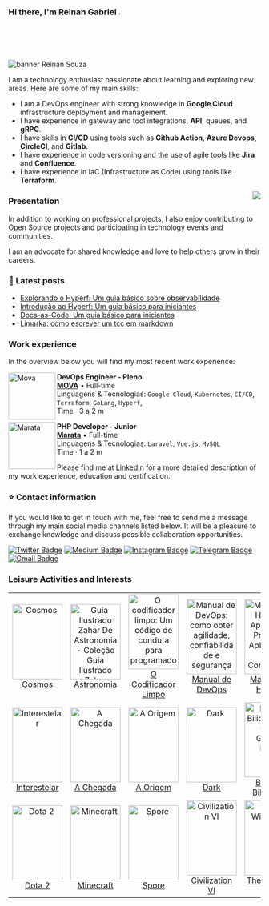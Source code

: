 ### Hi there, I'm Reinan Gabriel <img src="https://media.giphy.com/media/hvRJCLFzcasrR4ia7z/giphy.gif" width="2%">

<img src="https://gitlab.com/reinanhs/reinanhs/-/raw/master/assets/img/header-image.png" alt="banner Reinan Souza">

I am a technology enthusiast passionate about learning and exploring new areas. Here are some of my main skills:

- I am a DevOps engineer with strong knowledge in **Google Cloud** infrastructure deployment and management.
- I have experience in gateway and tool integrations, **API**, queues, and **gRPC**.
- I have skills in **CI/CD** using tools such as **Github Action**, **Azure Devops**, **CircleCI**, and **Gitlab**.
- I have experience in code versioning and the use of agile tools like **Jira** and **Confluence**.
- I have experience in IaC (Infrastructure as Code) using tools like **Terraform**.

<img align='right' src="https://github-readme-stats.vercel.app/api?username=reinanhs&show_icons=true&title_color=4A82B1&text_color=386488&icon_color=4a82b1&bg_color=a1bcd7&cache_seconds=2300">

### Presentation

<p>

In addition to working on professional projects, I also enjoy contributing to Open Source projects and participating in technology events and communities.
<br>

I am an advocate for shared knowledge and love to help others grow in their careers.
</p>

### 📝 Latest posts

- [Explorando o Hyperf: Um guia básico sobre observabilidade](https://medium.com/@reinanhs/explorando-o-hyperf-um-guia-b%C3%A1sico-sobre-observabilidade-1591febfb5c)
- [Introdução ao Hyperf: Um guia básico para iniciantes](https://medium.com/@reinanhs/introdu%C3%A7%C3%A3o-ao-hyperf-um-guia-b%C3%A1sico-para-iniciantes-b5d7dd06b337)
- [Docs-as-Code: Um guia básico para iniciantes](https://medium.com/@reinanhs/docs-as-code-um-guia-b%C3%A1sico-para-iniciantes-b65b1e63b53a)
- [Limarka: como escrever um tcc em markdown](https://youtu.be/zuw0Fo1la2U)

### Work experience

In the overview below you will find my most recent work experience:

[<img align="left" height="94px" width="94px" alt="Mova" src="https://gitlab.com/reinanhs/reinanhs/-/raw/master/assets/img/company/movacredito-logo.jpg"/>](https://mova.vc/)

**DevOps Engineer - Pleno** \
[**MOVA**](https://mova.vc/) • Full-time \
Linguagens & Tecnologias: `Google Cloud`, `Kubernetes`, `CI/CD`, `Terraform`, `GoLang`, `Hyperf`,\
Time · 3 a 2 m
<br/>

[<img align="left" height="94px" width="94px" alt="Marata" src="https://gitlab.com/reinanhs/reinanhs/-/raw/master/assets/img/company/marata-logo.jpg"/>](https://marata.com.br/)

**PHP Developer - Junior** \
[**Marata**](https://marata.com.br/) • Full-time \
Linguagens & Tecnologias: `Laravel`, `Vue.js`, `MySQL`\
Time · 1 a 2 m
<br/>

Please find me at [LinkedIn](https://www.linkedin.com/in/reinanhs/) for a more detailed description of my work experience, education and certification.

### ⭐ Contact information

If you would like to get in touch with me, feel free to send me a message through my main social media channels listed below.
It will be a pleasure to exchange knowledge and discuss possible collaboration opportunities.

<div align="left">

[![Twitter Badge](https://img.shields.io/badge/twitter-%231DA1F2.svg?&style=for-the-badge&logo=twitter&logoColor=white)](https://twitter.com/ReinanGabriel9)
[![Medium Badge](https://img.shields.io/badge/medium-%2312100E.svg?&style=for-the-badge&logo=medium&logoColor=white)](https://medium.com/@reinanhs)
[![Instagram Badge](https://img.shields.io/badge/instagram-%23E4405F.svg?&style=for-the-badge&logo=instagram&logoColor=white)](https://www.instagram.com/reinanhs)
[![Telegram Badge](https://img.shields.io/badge/telegram-1ca0f1?style=for-the-badge&logo=telegram&logoColor=white)](https://t.me/reinanhs)
[![Gmail Badge](https://img.shields.io/badge/gmail-c14438?style=for-the-badge&logo=gmail&logoColor=white)](mailto:reinangabriel1520@gmail.com)

</div>

### Leisure Activities and Interests

<table>
  <tr>
    <td align="center">
      <a href="https://www.amazon.com.br/Cosmos-Carl-Sagan/dp/8535929886">
        <img src="https://gitlab.com/reinanhs/reinanhs/-/raw/master/assets/img/activities/01.jpg" height="150px" width="100px;" alt="Cosmos"/>
      </a>
      <br />
      <a href="https://www.amazon.com.br/Cosmos-Carl-Sagan/dp/8535929886">Cosmos</a>
    </td>
    <td align="center">
      <a href="https://www.amazon.com.br/Guia-Ilustrado-Zahar-Astronomia-Cole%C3%A7%C3%A3o/dp/8571109826">
        <img src="https://gitlab.com/reinanhs/reinanhs/-/raw/master/assets/img/activities/02.jpg" height="150px" width="100px;" alt="Guia Ilustrado Zahar De Astronomia - Coleção Guia Ilustrado Zahar"/>
      </a>
      <br />
      <a href="https://www.amazon.com.br/Guia-Ilustrado-Zahar-Astronomia-Cole%C3%A7%C3%A3o/dp/8571109826">Astronomia</a>
    </td>
    <td align="center">
      <a href="https://www.amazon.com.br/codificador-limpo-conduta-programadores-profissionais/dp/8576086476">
        <img src="https://gitlab.com/reinanhs/reinanhs/-/raw/master/assets/img/activities/03.jpg" height="150px" width="100px;" alt="O codificador limpo: Um código de conduta para programadores profissionais"/>
      </a>
      <br />
      <a href="https://www.amazon.com.br/codificador-limpo-conduta-programadores-profissionais/dp/8576086476">O Codificador Limpo</a>
    </td>
    <td align="center">
      <a href="https://www.amazon.com.br/Manual-DevOps-confiabilidade-organiza%C3%A7%C3%B5es-tecnol%C3%B3gicas/dp/8550802697/">
        <img src="https://gitlab.com/reinanhs/reinanhs/-/raw/master/assets/img/activities/04.jpg" height="150px" width="100px;" alt="Manual de DevOps: como obter agilidade, confiabilidade e segurança em organizações tecnológicas"/>
      </a>
      <br />
      <a href="https://www.amazon.com.br/Manual-DevOps-confiabilidade-organiza%C3%A7%C3%B5es-tecnol%C3%B3gicas/dp/8550802697/">Manual de DevOps</a>
    </td>
    <td align="center">
      <a href="https://www.amazon.com.br/Manual-Hacker-Aplica%C3%A7%C3%B5es-Conhecendo-Utilizadas/dp/857522753X/">
        <img src="https://gitlab.com/reinanhs/reinanhs/-/raw/master/assets/img/activities/06.jpg" height="150px" width="100px;" alt="Manual do Hacker: Aprenda a Proteger Aplicações web Conhecendo as Técnicas de Pentest Utilizadas Pelos Hackers"/>
      </a>
      <br />
      <a href="https://www.amazon.com.br/Manual-Hacker-Aplica%C3%A7%C3%B5es-Conhecendo-Utilizadas/dp/857522753X/">Manual do Hacker</a>
    </td>
  </tr>
  <tr>
    <td align="center">
      <a href="https://play.hbomax.com/page/urn:hbo:page:GYGP7pwQv_ojDXAEAAAFc:type:feature">
        <img src="https://gitlab.com/reinanhs/reinanhs/-/raw/master/assets/img/activities/07.jpg" height="150px" width="100px;" alt="Interestelar"/>
      </a>
      <br />
      <a href="https://play.hbomax.com/page/urn:hbo:page:GYGP7pwQv_ojDXAEAAAFc:type:feature">Interestelar</a>
    </td>
    <td align="center">
      <a href="https://play.google.com/store/movies/details?id=P37B33BLClc">
        <img src="https://gitlab.com/reinanhs/reinanhs/-/raw/master/assets/img/activities/08.jpg" height="150px" width="100px;" alt="A Chegada"/>
      </a>
      <br />
      <a href="https://play.google.com/store/movies/details?id=P37B33BLClc">A Chegada</a>
    </td>
    <td align="center">
      <a href="https://play.google.com/store/movies/details?id=InCsq61G5iw.P">
        <img src="https://gitlab.com/reinanhs/reinanhs/-/raw/master/assets/img/activities/09.jpg" height="150px" width="100px;" alt="A Origem"/>
      </a>
      <br />
      <a href="https://play.google.com/store/movies/details?id=InCsq61G5iw.P">A Origem</a>
    </td>
    <td align="center">
      <a href="https://www.netflix.com/title/80100172">
        <img src="https://gitlab.com/reinanhs/reinanhs/-/raw/master/assets/img/activities/10.jpg" height="150px" width="100px;" alt="Dark"/>
      </a>
      <br />
      <a href="https://www.netflix.com/title/80100172">Dark</a>
    </td>
    <td align="center">
      <a href="https://www.netflix.com/title/81074012">
        <img src="https://gitlab.com/reinanhs/reinanhs/-/raw/master/assets/img/activities/11.jpg" height="150px" width="100px;" alt="Batalha Bilionária: O Caso Google Earth"/>
      </a>
      <br />
      <a href="https://www.netflix.com/title/81074012">Batalha Bilionária</a>
    </td>
  </tr>
  <tr>
    <td align="center">
      <a href="https://www.dota2.com/home">
        <img src="https://gitlab.com/reinanhs/reinanhs/-/raw/master/assets/img/activities/12.jpg" height="150px" width="100px;" alt="Dota 2"/>
      </a>
      <br />
      <a href="https://www.dota2.com/home">Dota 2</a>
    </td>
    <td align="center">
      <a href="https://www.youtube.com/@ReinanHS">
        <img src="https://gitlab.com/reinanhs/reinanhs/-/raw/master/assets/img/activities/14.png" height="150px" width="100px;" alt="Minecraft"/>
      </a>
      <br />
      <a href="https://www.youtube.com/@ReinanHS">Minecraft</a>
    </td>
    <td align="center">
      <a href="https://www.spore.com/">
        <img src="https://gitlab.com/reinanhs/reinanhs/-/raw/master/assets/img/activities/13.jpg" height="150px" width="100px;" alt="Spore"/>
      </a>
      <br />
      <a href="https://www.spore.com/">Spore</a>
    </td>
    <td align="center">
      <a href="https://civilization.com/pt-BR/">
        <img src="https://gitlab.com/reinanhs/reinanhs/-/raw/master/assets/img/activities/15.jpg" height="150px" width="100px;" alt="Civilization VI"/>
      </a>
      <br />
      <a href="https://civilization.com/pt-BR/">Civilization VI</a>
    </td>
    <td align="center">
      <a href="https://www.thewitcher.com/us/en/witcher3">
        <img src="https://gitlab.com/reinanhs/reinanhs/-/raw/master/assets/img/activities/16.png" height="150px" width="100px;" alt="The Witcher 3"/>
      </a>
      <br />
      <a href="https://www.thewitcher.com/us/en/witcher3">The Witcher 3</a>
    </td>
  </tr>
</table>
